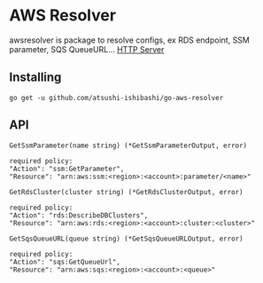 # AWS Resolver
awsresolver is package to resolve configs, ex RDS endpoint, SSM parameter, SQS QueueURL...
[HTTP Server](server/README.md)
## Installing
```
go get -u github.com/atsushi-ishibashi/go-aws-resolver
```

## API
```
GetSsmParameter(name string) (*GetSsmParameterOutput, error)

required policy:
"Action": "ssm:GetParameter",
"Resource": "arn:aws:ssm:<region>:<account>:parameter/<name>"
```
```
GetRdsCluster(cluster string) (*GetRdsClusterOutput, error)

required policy:
"Action": "rds:DescribeDBClusters",
"Resource": "arn:aws:rds:<region>:<account>:cluster:<cluster>"
```
```
GetSqsQueueURL(queue string) (*GetSqsQueueURLOutput, error)

required policy:
"Action": "sqs:GetQueueUrl",
"Resource": "arn:aws:sqs:<region>:<account>:<queue>"
```
